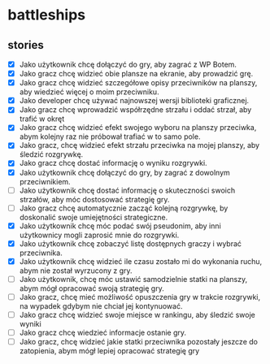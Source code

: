 # battleships

## stories

- [x] Jako użytkownik chcę dołączyć do gry, aby zagrać z WP Botem.
- [x] Jako gracz chcę widzieć obie plansze na ekranie, aby prowadzić grę.
- [x] Jako gracz chcę widzieć szczegółowe opisy przeciwników na planszy, aby wiedzieć więcej o moim przeciwniku.
- [x] Jako developer chcę używać najnowszej wersji biblioteki graficznej.
- [x] Jako gracz chcę wprowadzić współrzędne strzału i oddać strzał, aby trafić w okręt
- [x] Jako gracz chcę widzieć efekt swojego wyboru na planszy przeciwka, abym kolejny raz nie próbował trafiać w to samo pole.
- [x] Jako gracz, chcę widzieć efekt strzału przeciwka na mojej planszy, aby śledzić rozgrywkę.
- [x] Jako gracz chcę dostać informację o wyniku rozgrywki.
- [x] Jako użytkownik chcę dołączyć do gry, by zagrać z dowolnym przeciwnikiem.
- [ ] Jako użytkownik chcę dostać informację o skuteczności swoich strzałów, aby móc dostosować strategię gry.
- [ ] Jako gracz chcę automatycznie zacząć kolejną rozgrywkę, by doskonalić swoje umiejętności strategiczne.
- [x] Jako użytkownik chcę móc podać swój pseudonim, aby inni użytkownicy mogli zaprosić mnie do rozgrywki.
- [x] Jako użytkownik chcę zobaczyć listę dostępnych graczy i wybrać przeciwnika.
- [x] Jako użytkownik chcę widzieć ile czasu zostało mi do wykonania ruchu, abym nie został wyrzucony z gry.
- [ ] Jako użytkownik, chcę móc ustawić samodzielnie statki na planszy, abym mógł opracować swoją strategię gry.
- [ ] Jako gracz, chcę mieć możliwość opuszczenia gry w trakcie rozgrywki, na wypadek gdybym nie chciał jej kontynuować.
- [ ] Jako gracz chcę widzieć swoje miejsce w rankingu, aby śledzić swoje wyniki
- [ ] Jako gracz chcę wiedzieć informacje ostanie gry.
- [ ] Jako gracz, chcę widzieć jakie statki przeciwnika pozostały jeszcze do zatopienia, abym mógł lepiej opracować strategię gry